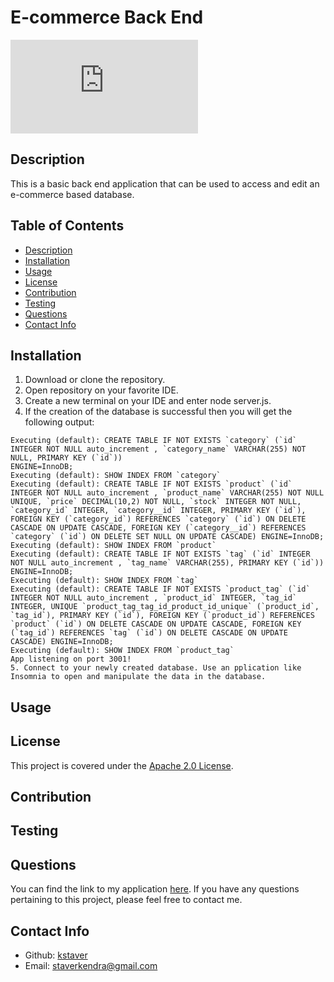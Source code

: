 # E-commerce Back End

  ![License](https://www.apache.org/licenses/LICENSE-2.0.txt)

  ## Description
  This is a basic back end application that can be used to access and edit an e-commerce based database.

  ## Table of Contents
  - [Description](#description)
  - [Installation](#installation)
  - [Usage](#usage)
  - [License](#license)
  - [Contribution](#contribution)
  - [Testing](#test)
  - [Questions](#questions)
  - [Contact Info](#contact-info)

  ## Installation
  1. Download or clone the repository.
  2. Open repository on your favorite IDE.
  3. Create a new terminal on your IDE and enter node server.js.
  4. If the creation of the database is successful then you will get the following output:

    Executing (default): CREATE TABLE IF NOT EXISTS `category` (`id` INTEGER NOT NULL auto_increment , `category_name` VARCHAR(255) NOT NULL, PRIMARY KEY (`id`)) 
    ENGINE=InnoDB;
    Executing (default): SHOW INDEX FROM `category`
    Executing (default): CREATE TABLE IF NOT EXISTS `product` (`id` INTEGER NOT NULL auto_increment , `product_name` VARCHAR(255) NOT NULL UNIQUE, `price` DECIMAL(10,2) NOT NULL, `stock` INTEGER NOT NULL, `category_id` INTEGER, `category__id` INTEGER, PRIMARY KEY (`id`), FOREIGN KEY (`category_id`) REFERENCES `category` (`id`) ON DELETE CASCADE ON UPDATE CASCADE, FOREIGN KEY (`category__id`) REFERENCES `category` (`id`) ON DELETE SET NULL ON UPDATE CASCADE) ENGINE=InnoDB;  
    Executing (default): SHOW INDEX FROM `product`
    Executing (default): CREATE TABLE IF NOT EXISTS `tag` (`id` INTEGER NOT NULL auto_increment , `tag_name` VARCHAR(255), PRIMARY KEY (`id`)) ENGINE=InnoDB;     
    Executing (default): SHOW INDEX FROM `tag`
    Executing (default): CREATE TABLE IF NOT EXISTS `product_tag` (`id` INTEGER NOT NULL auto_increment , `product_id` INTEGER, `tag_id` INTEGER, UNIQUE `product_tag_tag_id_product_id_unique` (`product_id`, `tag_id`), PRIMARY KEY (`id`), FOREIGN KEY (`product_id`) REFERENCES `product` (`id`) ON DELETE CASCADE ON UPDATE CASCADE, FOREIGN KEY (`tag_id`) REFERENCES `tag` (`id`) ON DELETE CASCADE ON UPDATE CASCADE) ENGINE=InnoDB;
    Executing (default): SHOW INDEX FROM `product_tag`
    App listening on port 3001!
    5. Connect to your newly created database. Use an pplication like Insomnia to open and manipulate the data in the database.

  ## Usage


  ## License
  This project is covered under the [Apache 2.0 License](https://www.apache.org/licenses/LICENSE-2.0).

  ## Contribution


  ## Testing


  ## Questions
  You can find the link to my application [here](https://github.com/kstaver/e-commerce-back-end). If you have any questions pertaining to this project, please feel free to contact me.

  ## Contact Info
  - Github: [kstaver](https://github.com/kstaver)
  - Email: staverkendra@gmail.com